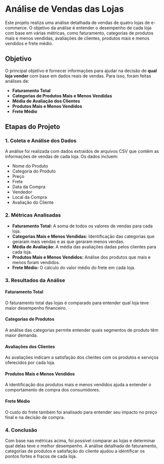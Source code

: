 
# Análise de Vendas das Lojas

Este projeto realiza uma análise detalhada de vendas de quatro lojas de e-commerce. O objetivo da análise é entender o desempenho de cada loja com base em várias métricas, como faturamento, categorias de produtos mais e menos vendidas, avaliações de clientes, produtos mais e menos vendidos e frete médio.

## Objetivo

O principal objetivo é fornecer informações para ajudar na decisão de **qual loja vender** com base em dados reais de vendas. Para isso, foram feitas análises de:

- **Faturamento Total**
- **Categorias de Produtos Mais e Menos Vendidas**
- **Média de Avaliação dos Clientes**
- **Produtos Mais e Menos Vendidos**
- **Frete Médio**

## Etapas do Projeto

### 1. Coleta e Análise dos Dados

A análise foi realizada com dados extraídos de arquivos CSV que contêm as informações de vendas de cada loja. Os dados incluem:

- Nome do Produto
- Categoria do Produto
- Preço
- Frete
- Data da Compra
- Vendedor
- Local da Compra
- Avaliação do Cliente

### 2. Métricas Analisadas

- **Faturamento Total:** A soma de todos os valores de vendas para cada loja.
- **Categorias Mais e Menos Vendidas:** Identificação das categorias que geraram mais vendas e as que geraram menos vendas.
- **Média de Avaliação:** A média das avaliações dadas pelos clientes para cada loja.
- **Produtos Mais e Menos Vendidos:** Análise dos produtos que mais e menos foram vendidos.
- **Frete Médio:** O cálculo do valor médio do frete em cada loja.

### 3. Resultados da Análise

#### Faturamento Total
O faturamento total das lojas é comparado para entender qual loja teve maior desempenho financeiro.

#### Categorias de Produtos
A análise das categorias permite entender quais segmentos de produto têm maior demanda.

#### Avaliações dos Clientes
As avaliações indicam a satisfação dos clientes com os produtos e serviços oferecidos por cada loja.

#### Produtos Mais e Menos Vendidos
A identificação dos produtos mais e menos vendidos ajuda a entender o comportamento de compra dos consumidores.

#### Frete Médio
O custo do frete também foi analisado para entender seu impacto no preço final e na decisão de compra.

### 4. Conclusão

Com base nas métricas acima, foi possível comparar as lojas e determinar qual delas teve o melhor desempenho. A análise detalhada de faturamento, categorias de produtos e satisfação do cliente ajudou a identificar os pontos fortes e fracos de cada loja.
